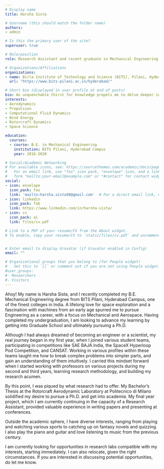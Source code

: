 ```yaml
---
# Display name
title: Harsha Sista

# Username (this should match the folder name)
authors:
- admin

# Is this the primary user of the site?
superuser: true

# Role/position
role: Research Assistant and recent graduate in Mechanical Engineering

# Organizations/Affiliations
organizations:
- name: Birla Institute of Technology and Science (BITS), Pilani, Hyderabad Campus
  url: "https://www.bits-pilani.ac.in/hyderabad/"

# Short bio (displayed in user profile at end of posts)
bio: An unquenchable thirst for knowledge propels me to delve deeper into my research interests, which include Aerodynamics, Propulsion and anything that lies outside the realm of our world.
interests:
- Aerodynamics
- Propulsion
- Computational Fluid Dynamics
- Wind Energy
- Rotorcraft Dynamics
- Space Science

education:
  courses:
  - course: B.E. in Mechanical Engineering
    institution: BITS Pilani, Hyderabad Campus
    year: 2016-2020

# Social/Academic Networking
# For available icons, see: https://sourcethemes.com/academic/docs/page-builder/#icons
#   For an email link, use "fas" icon pack, "envelope" icon, and a link in the
#   form "mailto:your-email@example.com" or "#contact" for contact widget.
social:
- icon: envelope
  icon_pack: fas
  link: 'mailto:harsha.sista98@gmail.com'  # For a direct email link, use "mailto:test@example.org".
- icon: linkedin
  icon_pack: fab
  link: https://www.linkedin.com/in/harsha-sista/
- icon: cv
  icon_pack: ai
  link: files/cv.pdf

# Link to a PDF of your resume/CV from the About widget.
# To enable, copy your resume/CV to `static/files/cv.pdf` and uncomment the lines below.


# Enter email to display Gravatar (if Gravatar enabled in Config)
email: ""

# Organizational groups that you belong to (for People widget)
#   Set this to `[]` or comment out if you are not using People widget.
#user_groups:
#- Researchers
#- Visitors
---
```


Ahoy! My name is Harsha Sista, and I recently completed my B.E. Mechanical Engineering degree from BITS Pilani, Hyderabad Campus, one of the finest colleges in India. A lifelong love for space exploration and a fascination with machines from an early age spurred me to pursue Engineering as a career, with a focus on Mechanical and Aerospace. Having completed my undergraduation, I am looking to advance my learning by getting into Graduate School and ultimately pursuing a Ph.D.

Although I had always dreamed of becoming an engineer or a scientist, my real journey began in my first year, when I joined various student teams, participating in competitions like SAE BAJA India, the SpaceX Hyperloop Pod Competition, and CANSAT. Working in various profiles within these teams taught me how to break complex problems into simpler parts, and gain an understanding of them intuitively. I carried this mindset forward when I started working with professors on various projects during my second and third years, learning research methodology, and building my research acumen.

By this point, I was piqued by what research had to offer. My Bachelor’s Thesis at the Rotorcraft Aerodynamic Laboratory at Politecnico di Milano solidified my desire to pursue a Ph.D. and get into academia. My final year project, which I am currently continuing in the capacity of a Research Assistant, provided valuable experience in writing papers and presenting at conferences.

Outside the academic sphere, I have diverse interests, ranging from playing and watching various sports to catching up on fantasy novels and quizzing. I also play the piano and guitar and love listening to music from the previous century.

I am currently looking for opportunities in research labs compatible with my interests, starting immediately. I can also relocate, given the right circumstances. If you are interested in discussing potential opportunities, do let me know.
